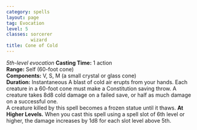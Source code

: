 ```yaml
---
category: spells
layout: page
tag: Evocation
level: 5
classes: sorcerer
         wizard
title: Cone of Cold
---
```

_5th-level evocation_ 
**Casting Time:** 1 action    
**Range:** Self (60-foot cone)    
**Components:** V, S, M (a small crystal or glass cone)    
**Duration:** Instantaneous 
A blast of cold air erupts from your hands. Each creature in a 60-foot cone must make a Constitution saving throw. A creature takes 8d8 cold damage on a failed save, or half as much damage on a successful one.    
A creature killed by this spell becomes a frozen statue until it thaws. 
**At Higher Levels.** When you cast this spell using a spell slot of 6th level or higher, the damage increases by 1d8 for each slot level above 5th. 

